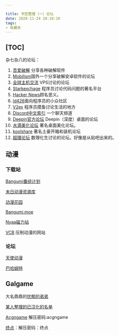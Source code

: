 ```yaml
---

title: 书签整理（一）论坛
date: 2020-11-24 10:10:10
tags: 
- 收藏夹 
---
```


[TOC]
---
杂七杂八的论坛：

1. [吾爱破解](https://www.52pojie.cn/) 分享各种破解软件
2. [Mobilism](https://forum.mobilism.org/index.php)国外一个分享破解安卓软件的论坛
3. [全球主机交流](https://www.hostloc.com/forum.php?d=2) VPS讨论的论坛
4. [Starkexchage](https://stackexchange.com/) 程序员讨论代码问题的著名平台
5. [Hacker News](https://news.ycombinator.com/news)顾名思义。
6. [ld426](https://ld246.com)面向程序员的小众社区
7. [V2ex](https://www.v2ex.com) 程序员摸鱼讨论生活的地方
8. [Discord中文索引](https://disboard.org/zh-cn) 一个聊天频道
9. [Deepin官方论坛](https://www.deepin.org/en/) Deepin（深度）桌面的论坛 
10. [水滴美化论坛](https://bbs.rainmeter.cn/) 著名桌面美化论坛。
11. [koolshare](https://koolshare.cn/portal.php) 著名土豪开箱和装机论坛
12. [超理论坛](https://chaoli.club/index.php/) 数理化生讨论的论坛。好像是从贴吧出来的。

## 动漫

### 下载站

[Bangumi番组计划](http://bangumi.tv/)

[末日动漫资源库](https://share.acgnx.se/)

[动漫花园](https://share.dmhy.org/topics/list/sort_id/41)

[Bangumi.moe](https://bangumi.moe)

[Nyaa磁力站](https://nyaa.si)

[VCB](https://vcb-s.com/) 压制动漫的网站

### 论坛

[天使动漫](https://www.tsdm39.net/forum.php)

[巴哈姆特](https://ani.gamer.com.tw/) 

## Galgame

大名鼎鼎的[忧郁的弟弟](https://www.kkgal.com)

[某人整理的已汉化的名单](https://home.gamer.com.tw/creationDetail.php?sn=1972708)

[Acgngame](https://acgngame.net)  解压密码:acgngame

[终点](https://bbs.zdfx.net/)：解压密码：终点
